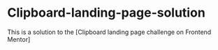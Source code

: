 # Clipboard-landing-page-solution
This is a solution to the [Clipboard landing page challenge on Frontend Mentor]
